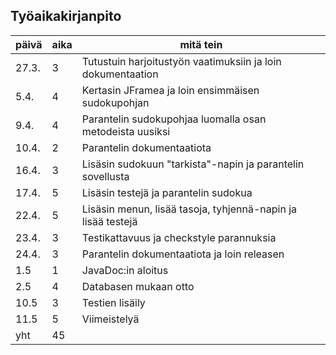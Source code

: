 Työaikakirjanpito
------------------
päivä | aika | mitä tein
------|------|-----------
27.3. | 3 | Tutustuin harjoitustyön vaatimuksiin ja loin dokumentaation
5.4. | 4 | Kertasin JFramea ja loin ensimmäisen sudokupohjan
9.4. | 4 | Parantelin sudokupohjaa luomalla osan metodeista uusiksi
10.4. | 2 | Parantelin dokumentaatiota
16.4. | 3 | Lisäsin sudokuun "tarkista"-napin ja parantelin sovellusta
17.4. | 5 | Lisäsin testejä ja parantelin sudokua
22.4. | 5 | Lisäsin menun, lisää tasoja, tyhjennä-napin ja lisää testejä
23.4. | 3 | Testikattavuus ja checkstyle parannuksia
24.4. | 3 | Parantelin dokumentaatiota ja loin releasen
1.5 | 1 | JavaDoc:in aloitus
2.5 | 4 | Databasen mukaan otto
10.5 | 3 | Testien lisäily
11.5 | 5 | Viimeistelyä
 yht | 45 | 
